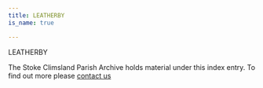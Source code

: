 ```yaml
---
title: LEATHERBY
is_name: true

---
```


LEATHERBY


The Stoke Climsland Parish Archive holds material under this index entry. To find out more please [contact us](/contact/)
